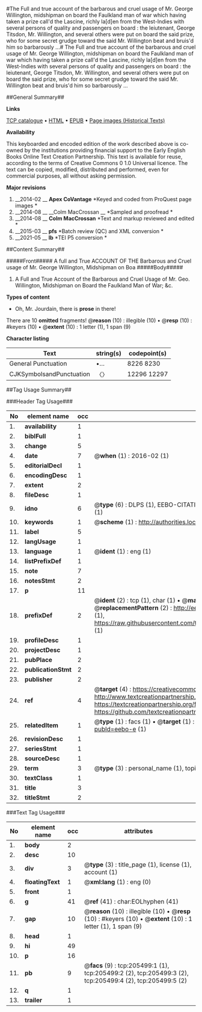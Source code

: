 #The Full and true account of the barbarous and cruel usage of Mr. George Willington, midshipman on board the Faulkland man of war which having taken a prize call'd the Lascine, richly la[d]en from the West-Indies with several persons of quality and passengers on board : the leiutenant, George Titsdon, Mr. Willington, and several others were put on board the said prize, who for some secret grudge toward the said Mr. Willington beat and bruis'd him so barbarously ...#
The Full and true account of the barbarous and cruel usage of Mr. George Willington, midshipman on board the Faulkland man of war which having taken a prize call'd the Lascine, richly la[d]en from the West-Indies with several persons of quality and passengers on board : the leiutenant, George Titsdon, Mr. Willington, and several others were put on board the said prize, who for some secret grudge toward the said Mr. Willington beat and bruis'd him so barbarously ...

##General Summary##

**Links**

[TCP catalogue](http://www.ota.ox.ac.uk/tcp/)  • 
[HTML](http://tei.it.ox.ac.uk/tcp/Texts-HTML/free/B23/B23273.html)  • 
[EPUB](http://tei.it.ox.ac.uk/tcp/Texts-EPUB/free/B23/B23273.epub) • 
[Page images (Historical Texts)](https://historicaltexts.jisc.ac.uk/eebo-19318575e)

**Availability**

This keyboarded and encoded edition of the work described above is co-owned by the
    institutions providing financial support to the Early English Books Online Text Creation
    Partnership. This text is available for reuse, according to the terms of  Creative Commons 0 1.0 Universal
    licence. The text can be copied, modified, distributed and performed, even for commercial
    purposes, all without asking permission.

**Major revisions**

1. __2014-02 __ __Apex CoVantage__ *Keyed and coded from ProQuest page images *
1. __2014-08 __ __Colm MacCrossan __ *Sampled and proofread *
1. __2014-08 __ __Colm MacCrossan__ *Text and markup reviewed and edited *
1. __2015-03 __ __pfs__ *Batch review (QC) and XML conversion *
1. __2021-05 __ __lb__ *TEI P5 conversion *

##Content Summary##

#####Front#####
A full and True ACCOUNT OF THE Barbarous and Cruel usage of Mr. George Willington, Midshipman on Boa
#####Body#####

1. A Full and True Account of the Barbarous and Cruel Usage of Mr. Geo. Willington, Midshipman on Board the Faulkland Man of War; &c.

**Types of content**

  * Oh, Mr. Jourdain, there is **prose** in there!

There are 10 **omitted** fragments! 
 @__reason__ (10) : illegible (10)  •  @__resp__ (10) : #keyers (10)  •  @__extent__ (10) : 1 letter (1), 1 span (9)

**Character listing**


|Text|string(s)|codepoint(s)|
|---|---|---|
|General Punctuation|•…|8226 8230|
|CJKSymbolsandPunctuation|〈〉|12296 12297|

##Tag Usage Summary##

###Header Tag Usage###

|No|element name|occ|attributes|
|---|---|---|---|
|1.|__availability__|1||
|2.|__biblFull__|1||
|3.|__change__|5||
|4.|__date__|7| @__when__ (1) : 2016-02 (1)|
|5.|__editorialDecl__|1||
|6.|__encodingDesc__|1||
|7.|__extent__|2||
|8.|__fileDesc__|1||
|9.|__idno__|6| @__type__ (6) : DLPS (1), EEBO-CITATION (1), VID (1), EEBO-PROQUEST (1), STC (1), OCLC (1)|
|10.|__keywords__|1| @__scheme__ (1) : http://authorities.loc.gov/ (1)|
|11.|__label__|5||
|12.|__langUsage__|1||
|13.|__language__|1| @__ident__ (1) : eng (1)|
|14.|__listPrefixDef__|1||
|15.|__note__|7||
|16.|__notesStmt__|2||
|17.|__p__|11||
|18.|__prefixDef__|2| @__ident__ (2) : tcp (1), char (1)  •  @__matchPattern__ (2) : ([0-9\-]+):([0-9IVX]+) (1), (.+) (1)  •  @__replacementPattern__ (2) : http://eebo.chadwyck.com/downloadtiff?vid=$1&page=$2 (1), https://raw.githubusercontent.com/textcreationpartnership/Texts/master/tcpchars.xml#$1 (1)|
|19.|__profileDesc__|1||
|20.|__projectDesc__|1||
|21.|__pubPlace__|2||
|22.|__publicationStmt__|2||
|23.|__publisher__|2||
|24.|__ref__|4| @__target__ (4) : https://creativecommons.org/publicdomain/zero/1.0/ (1), http://www.textcreationpartnership.org/docs/. (1), https://textcreationpartnership.org/faq/#faq05 (1), https://github.com/textcreationpartnership (1)|
|25.|__relatedItem__|1| @__type__ (1) : facs (1)  •  @__target__ (1) : https://data.historicaltexts.jisc.ac.uk/view?pubId=eebo-e (1)|
|26.|__revisionDesc__|1||
|27.|__seriesStmt__|1||
|28.|__sourceDesc__|1||
|29.|__term__|3| @__type__ (3) : personal_name (1), topical_term (1), geographic_name (1)|
|30.|__textClass__|1||
|31.|__title__|3||
|32.|__titleStmt__|2||


###Text Tag Usage###

|No|element name|occ|attributes|
|---|---|---|---|
|1.|__body__|2||
|2.|__desc__|10||
|3.|__div__|3| @__type__ (3) : title_page (1), license (1), account (1)|
|4.|__floatingText__|1| @__xml:lang__ (1) : eng (0)|
|5.|__front__|1||
|6.|__g__|41| @__ref__ (41) : char:EOLhyphen (41)|
|7.|__gap__|10| @__reason__ (10) : illegible (10)  •  @__resp__ (10) : #keyers (10)  •  @__extent__ (10) : 1 letter (1), 1 span (9)|
|8.|__head__|1||
|9.|__hi__|49||
|10.|__p__|16||
|11.|__pb__|9| @__facs__ (9) : tcp:205499:1 (1), tcp:205499:2 (2), tcp:205499:3 (2), tcp:205499:4 (2), tcp:205499:5 (2)|
|12.|__q__|1||
|13.|__trailer__|1||
